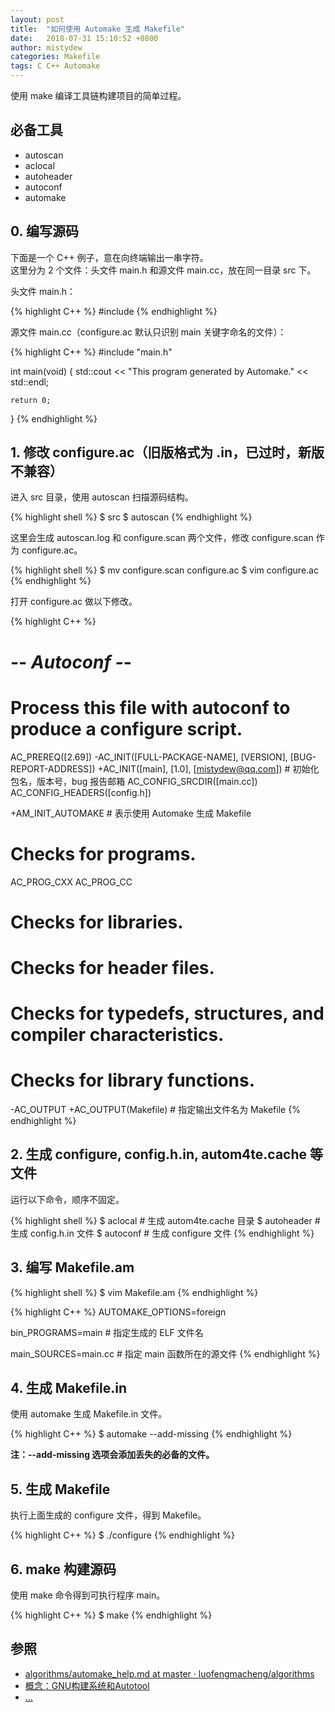 ```yaml
---
layout: post
title:  "如何使用 Automake 生成 Makefile"
date:   2018-07-31 15:10:52 +0800
author: mistydew
categories: Makefile
tags: C C++ Automake
---
```

使用 make 编译工具链构建项目的简单过程。

## 必备工具

* autoscan
* aclocal
* autoheader
* autoconf
* automake

## 0. 编写源码

下面是一个 C++ 例子，意在向终端输出一串字符。<br>
这里分为 2 个文件：头文件 main.h 和源文件 main.cc，放在同一目录 src 下。

头文件 main.h：

{% highlight C++ %}
#include <iostream>
{% endhighlight %}

源文件 main.cc（configure.ac 默认只识别 main 关键字命名的文件）：

{% highlight C++ %}
#include "main.h"

int main(void)
{
	std::cout << "This program generated by Automake." << std::endl;

	return 0;
}
{% endhighlight %}

## 1. 修改 configure.ac（旧版格式为 .in，已过时，新版不兼容）

进入 src 目录，使用 autoscan 扫描源码结构。

{% highlight shell %}
$ src
$ autoscan
{% endhighlight %}

这里会生成 autoscan.log 和 configure.scan 两个文件，修改 configure.scan 作为 configure.ac。

{% highlight shell %}
$ mv configure.scan configure.ac
$ vim configure.ac
{% endhighlight %}

打开 configure.ac 做以下修改。

{% highlight C++ %}
#                                               -*- Autoconf -*-
# Process this file with autoconf to produce a configure script.

AC_PREREQ([2.69])
-AC_INIT([FULL-PACKAGE-NAME], [VERSION], [BUG-REPORT-ADDRESS])
+AC_INIT([main], [1.0], [mistydew@qq.com]) # 初始化包名，版本号，bug 报告邮箱
AC_CONFIG_SRCDIR([main.cc])
AC_CONFIG_HEADERS([config.h])

+AM_INIT_AUTOMAKE # 表示使用 Automake 生成 Makefile

# Checks for programs.
AC_PROG_CXX
AC_PROG_CC

# Checks for libraries.

# Checks for header files.

# Checks for typedefs, structures, and compiler characteristics.

# Checks for library functions.

-AC_OUTPUT
+AC_OUTPUT(Makefile) # 指定输出文件名为 Makefile
{% endhighlight %}

## 2. 生成 configure, config.h.in, autom4te.cache 等文件

运行以下命令，顺序不固定。

{% highlight shell %}
$ aclocal # 生成 autom4te.cache 目录
$ autoheader # 生成 config.h.in 文件
$ autoconf # 生成 configure 文件
{% endhighlight %}

## 3. 编写 Makefile.am

{% highlight shell %}
$ vim Makefile.am
{% endhighlight %}

{% highlight C++ %}
AUTOMAKE_OPTIONS=foreign

bin_PROGRAMS=main # 指定生成的 ELF 文件名

main_SOURCES=main.cc # 指定 main 函数所在的源文件
{% endhighlight %}

## 4. 生成 Makefile.in

使用 automake 生成 Makefile.in 文件。

{% highlight C++ %}
$ automake --add-missing
{% endhighlight %}

**注：--add-missing 选项会添加丢失的必备的文件。**

## 5. 生成 Makefile

执行上面生成的 configure 文件，得到 Makefile。

{% highlight C++ %}
$ ./configure
{% endhighlight %}

## 6. make 构建源码

使用 make 命令得到可执行程序 main。

{% highlight C++ %}
$ make
{% endhighlight %}

## 参照
* [algorithms/automake_help.md at master · luofengmacheng/algorithms](https://github.com/luofengmacheng/algorithms/blob/master/myalgo/automake_help.md)
* [概念：GNU构建系统和Autotool](http://www.pchou.info/linux/2016/09/16/gnu-build-system-1.html)
* [...](https://github.com/mistydew)
